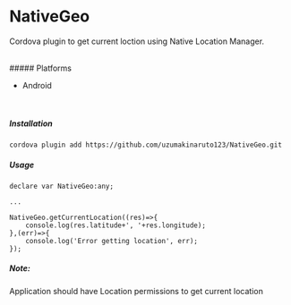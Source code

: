 # NativeGeo


Cordova plugin to get current loction using Native Location Manager.

<br>
##### Platforms

- Android

<br>

##### Installation

```
cordova plugin add https://github.com/uzumakinaruto123/NativeGeo.git
```


##### Usage

```
declare var NativeGeo:any;

...

NativeGeo.getCurrentLocation((res)=>{
	console.log(res.latitude+', '+res.longitude);
},(err)=>{
	console.log('Error getting location', err);
});
```


##### Note: 
Application should have Location permissions to get current location